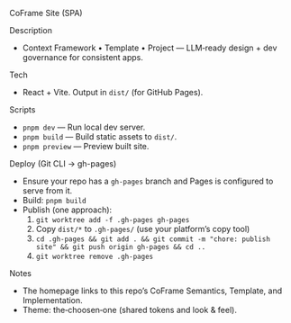 CoFrame Site (SPA)

Description
- Context Framework • Template • Project — LLM‑ready design + dev governance for consistent apps.

Tech
- React + Vite. Output in `dist/` (for GitHub Pages).

Scripts
- `pnpm dev` — Run local dev server.
- `pnpm build` — Build static assets to `dist/`.
- `pnpm preview` — Preview built site.

Deploy (Git CLI → gh-pages)
- Ensure your repo has a `gh-pages` branch and Pages is configured to serve from it.
- Build: `pnpm build`
- Publish (one approach):
  1. `git worktree add -f .gh-pages gh-pages`
  2. Copy `dist/*` to `.gh-pages/` (use your platform’s copy tool)
  3. `cd .gh-pages && git add . && git commit -m "chore: publish site" && git push origin gh-pages && cd ..`
  4. `git worktree remove .gh-pages`

Notes
- The homepage links to this repo’s CoFrame Semantics, Template, and Implementation.
- Theme: the‑choosen‑one (shared tokens and look & feel).

